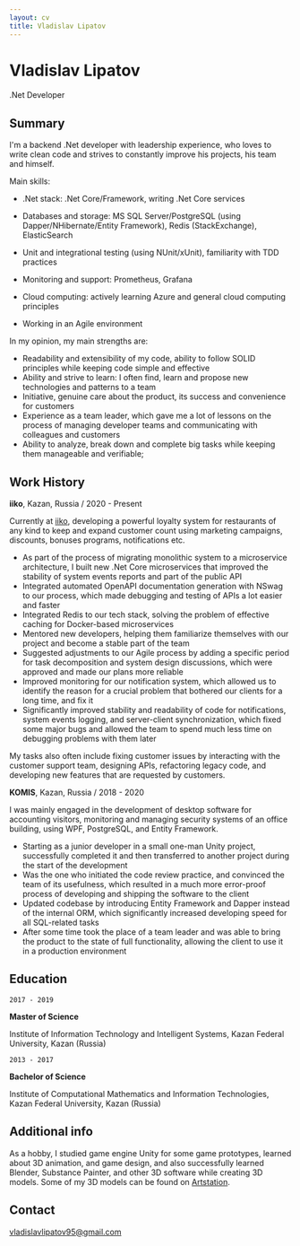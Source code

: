 ```yaml
---
layout: cv
title: Vladislav Lipatov
---
```

# Vladislav Lipatov
.Net Developer

## Summary

I'm a backend .Net developer with leadership experience, who loves to write clean code and strives to constantly improve his projects, his team and himself.

Main skills:
* .Net stack: .Net Core/Framework, writing .Net Core services

* Databases and storage:  MS SQL Server/PostgreSQL (using Dapper/NHibernate/Entity Framework), Redis (StackExchange), ElasticSearch

* Unit and integrational testing (using NUnit/xUnit), familiarity with TDD practices

* Monitoring and support: Prometheus, Grafana

* Cloud computing: actively learning Azure and general cloud computing principles

* Working in an Agile environment

In my opinion, my main strengths are: 
* Readability and extensibility of my code, ability to follow SOLID principles while keeping code simple and effective
* Ability and strive to learn: I often find, learn and propose new technologies and patterns to a team
* Initiative, genuine care about the product, its success and convenience for customers
* Experience as a team leader, which gave me a lot of lessons on the process of managing developer teams and communicating with colleagues and customers
* Ability to analyze, break down and complete big tasks while keeping them manageable and verifiable;

## Work History

**iiko**, Kazan, Russia / 2020 - Present

Currently at [iiko](https://iikosoftware.com), developing a powerful loyalty system for restaurants of any kind to keep and expand customer count using marketing campaigns, discounts, bonuses programs, notifications etc.

* As part of the process of migrating monolithic system to a microservice architecture, I built new .Net Core microservices that improved the stability of system events reports and part of the public API 
* Integrated automated OpenAPI documentation generation with NSwag to our process, which made debugging and testing of APIs a lot easier and faster
* Integrated Redis to our tech stack, solving the problem of effective caching for Docker-based microservices
* Mentored new developers, helping them familiarize themselves with our project and become a stable part of the team
* Suggested adjustments to our Agile process by adding a specific period for task decomposition and system design discussions, which were approved and made our plans more reliable
* Improved monitoring for our notification system, which allowed us to identify the reason for a crucial problem that bothered our clients for a long time, and fix it 
* Significantly improved stability and readability of code for notifications, system events logging, and server-client synchronization, which fixed some major bugs and allowed the team to spend much less time on debugging problems with them later

My tasks also often include fixing customer issues by interacting with the customer support team, designing APIs, refactoring legacy code, and developing new features that are requested by customers.

**KOMIS**, Kazan, Russia / 2018 - 2020

I was mainly engaged in the development of desktop software for accounting visitors, monitoring and managing security systems of an office building, using WPF, PostgreSQL, and Entity Framework.

* Starting as a junior developer in a small one-man Unity project, successfully completed it and then transferred to another project during the start of the development
* Was the one who initiated the code review practice, and convinced the team of its usefulness, which resulted in a much more error-proof process of developing and shipping the software to the client
* Updated codebase by introducing Entity Framework and Dapper instead of the internal ORM, which significantly increased developing speed for all SQL-related tasks
* After some time took the place of a team leader and was able to bring the product to the state of full functionality, allowing the client to use it in a production environment


## Education

`2017 - 2019`

**Master of Science**

Institute of Information Technology and Intelligent Systems, Kazan Federal University, Kazan (Russia)

`2013 - 2017`

**Bachelor of Science**

Institute of Computational Mathematics and Information Technologies, Kazan Federal University, Kazan (Russia)

## Additional info

As a hobby, I studied game engine Unity for some game prototypes, learned about 3D animation, and game design, and also successfully learned Blender, Substance Painter, and other 3D software while creating 3D models. Some of my 3D models can be found on [Artstation](https://www.artstation.com/neviroh).

## Contact

<vladislavlipatov95@gmail.com>

<!-- ### Footer

Last updated: April 2022 -->
